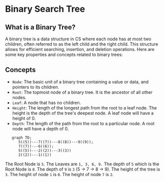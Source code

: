 # Binary Search Tree

## What is a Binary Tree?

A binary tree is a data structure in CS where each node has at most two children, often referred to as the left child and the right child. This structure allows for efficient searching, insertion, and deletion operations. Here are some key properties and concepts related to binary trees:

## Concepts

- `Node`: The basic unit of a binary tree containing a value or data, and pointers to its children.
- `Root`: The topmost node of a binary tree. It is the ancestor of all other nodes.
- `Leaf`: A node that has no children.
- `Height`: The length of the longest path from the root to a leaf node. The height is the depth of the tree's deepest node. A leaf node will have a height of 0.
- `Depth`: The length of the path from the root to a particular node. A root node will have a depth of 0.

```mermaid
   graph TD;
      5((5))---7((7))---8((8))---9((9));
      7((7))---6((6));
      5((5))---2((2))---3((3))
      2((2))---1((1))
```

The Root Node is `5`. The Leaves are `1, 3, 6, 9.` The depth of `5` which is the Root Node is `0`. The depth of `9` is `3` (5 -> 7 -> 8 -> 9). The height of the tree is `3`. The height of node `1` is `0`. The height of node `7` is `2`.
